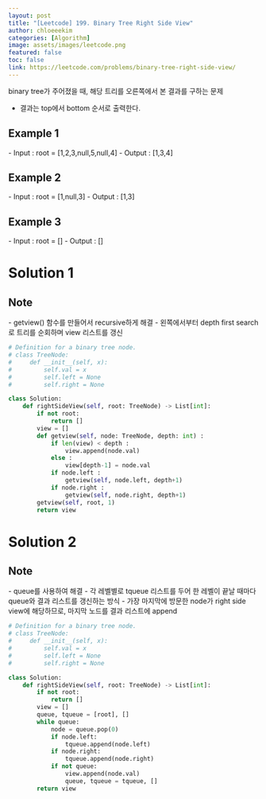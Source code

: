 ```yaml
---
layout: post
title: "[Leetcode] 199. Binary Tree Right Side View"
author: chloeeekim
categories: [Algorithm]
image: assets/images/leetcode.png
featured: false
toc: false
link: https://leetcode.com/problems/binary-tree-right-side-view/
---
```


binary tree가 주어졌을 때, 해당 트리를 오른쪽에서 본 결과를 구하는 문제
- 결과는 top에서 bottom 순서로 출력한다.

<h2>Example 1</h2>
- Input : root = [1,2,3,null,5,null,4]
- Output : [1,3,4]

<h2>Example 2</h2>
- Input : root = [1,null,3]
- Output : [1,3]

<h2>Example 3</h2>
- Input : root = []
- Output : []

<h1>Solution 1</h1>

<h2>Note</h2>
- getview() 함수를 만들어서 recursive하게 해결
- 왼쪽에서부터 depth first search로 트리를 순회하며 view 리스트를 갱신

```python
# Definition for a binary tree node.
# class TreeNode:
#     def __init__(self, x):
#         self.val = x
#         self.left = None
#         self.right = None

class Solution:
    def rightSideView(self, root: TreeNode) -> List[int]:
        if not root: 
            return []
        view = []
        def getview(self, node: TreeNode, depth: int) :
            if len(view) < depth :
                view.append(node.val)
            else :
                view[depth-1] = node.val
            if node.left :
                getview(self, node.left, depth+1)
            if node.right :
                getview(self, node.right, depth+1)
        getview(self, root, 1)
        return view
```

<h1>Solution 2</h1>

<h2>Note</h2>
- queue를 사용하여 해결
- 각 레벨별로 tqueue 리스트를 두어 한 레벨이 끝날 때마다 queue와 결과 리스트를 갱신하는 방식
- 가장 마지막에 방문한 node가 right side view에 해당하므로, 마지막 노드를 결과 리스트에 append

```python
# Definition for a binary tree node.
# class TreeNode:
#     def __init__(self, x):
#         self.val = x
#         self.left = None
#         self.right = None

class Solution:
    def rightSideView(self, root: TreeNode) -> List[int]:
        if not root: 
            return []
        view = []
        queue, tqueue = [root], []
        while queue:
            node = queue.pop(0)
            if node.left:
                tqueue.append(node.left)
            if node.right:
                tqueue.append(node.right)
            if not queue:
                view.append(node.val)
                queue, tqueue = tqueue, []
        return view
```
